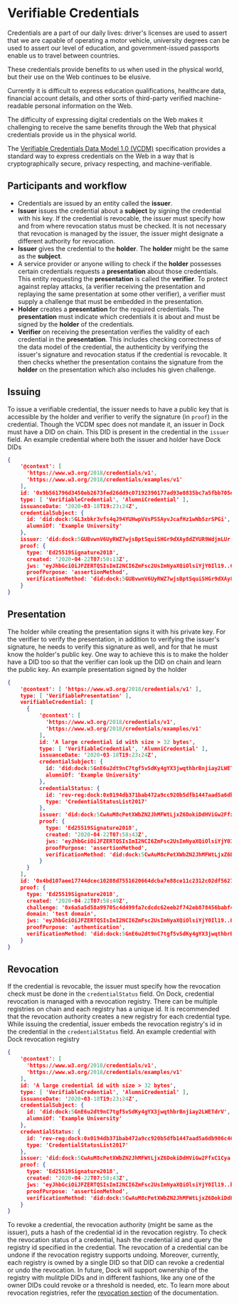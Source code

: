 # Verifiable Credentials

Credentials are a part of our daily lives: driver's licenses are used to
assert that we are capable of operating a motor vehicle, university degrees
can be used to assert our level of education, and government-issued passports
enable us to travel between countries.

These credentials provide benefits to us when used in the physical world, but
their use on the Web continues to be elusive.

Currently it is difficult to express education qualifications, healthcare
data, financial account details, and other sorts of third-party verified
machine-readable personal information on the Web.

The difficulty of expressing digital credentials on the Web makes it
challenging to receive the same benefits through the Web that physical
credentials provide us in the physical world.

The [Verifiable Credentials Data Model 1.0 (VCDM)](https://www.w3.org/TR/vc-data-model/)
specification provides a standard way to express credentials on the Web in a
way that is cryptographically secure, privacy respecting, and
machine-verifiable.

## Participants and workflow
- Credentials are issued by an entity called the **issuer**.
- **Issuer** issues the credential about a **subject** by signing the credential with his key. If the credential is revocable,
the issuer must specify how and from where revocation status must be checked. It is not necessary that revocation is managed by
the issuer, the issuer might designate a different authority for revocation.
- **Issuer** gives the credential to the **holder**. The **holder** might be the same as the **subject**.
- A service provider or anyone willing to check if the **holder** possesses certain credentials requests a **presentation** about those
credentials. This entity requesting the **presentation** is called the **verifier**. To protect against replay attacks, (a
verifier receiving the presentation and replaying the same presentation at some other verifier), a verifier must supply a
challenge that must be embedded in the presentation.
- **Holder** creates a **presentation** for the required credentials. The **presentation** must indicate which
credentials it is about and must be signed by the **holder** of the credentials.
- **Verifier** on receiving the presentation verifies the validity of each credential in the **presentation**. This includes
checking correctness of the data model of the credential, the authenticity by verifying the issuer's signature and revocation
status if the credential is revocable. It then checks whether the presentation contains the signature from the
**holder** on the presentation which also includes his given challenge.

## Issuing
To issue a verifiable credential, the issuer needs to have a public key that is accessible by the holder and verifier to verify the
signature (in `proof`) in the credential. Though the VCDM spec does not mandate it, an issuer in Dock must have a DID on chain.
This DID is present in the credential in the `issuer` field. An example credential where both the issuer and holder have Dock DIDs
```json
{
    '@context': [
      'https://www.w3.org/2018/credentials/v1',
      'https://www.w3.org/2018/credentials/examples/v1'
    ],
    id: '0x9b561796d3450eb2673fed26dd9c07192390177ad93e0835bc7a5fbb705d52bc',
    type: [ 'VerifiableCredential', 'AlumniCredential' ],
    issuanceDate: '2020-03-18T19:23:24Z',
    credentialSubject: {
      id: 'did:dock:5GL3xbkr3vfs4qJ94YUHwpVVsPSSAyvJcafHz1wNb5zrSPGi',
      alumniOf: 'Example University'
    },
    issuer: 'did:dock:5GUBvwnV6UyRWZ7wjsBptSquiSHGr9dXAy8dZYUR9WdjmLUr',
    proof: {
      type: 'Ed25519Signature2018',
      created: '2020-04-22T07:50:13Z',
      jws: 'eyJhbGciOiJFZERTQSIsImI2NCI6ZmFsc2UsImNyaXQiOlsiYjY0Il19..GBqyaiTMhVt4R5P2bMGcLNJPWEUq7WmGHG7Wc6mKBo9k3vSo7v7sRKwqS8-m0og_ANKcb5m-_YdXC2KMnZwLBg',
      proofPurpose: 'assertionMethod',
      verificationMethod: 'did:dock:5GUBvwnV6UyRWZ7wjsBptSquiSHGr9dXAy8dZYUR9WdjmLUr#keys-1'
    }
}
```

## Presentation
The holder while creating the presentation signs it with his private key. For the verifier to verify the presentation, in
addition to verifying the issuer's signature, he needs to verify this signature as well, and for that he must know the
holder's public key. One way to achieve this is to make the holder have a DID too so that the verifier can look up the DID
on chain and learn the public key. An example presentation signed by the holder
```json
{
    '@context': [ 'https://www.w3.org/2018/credentials/v1' ],
    type: [ 'VerifiablePresentation' ],
    verifiableCredential: [
      {
          '@context': [
            'https://www.w3.org/2018/credentials/v1',
            'https://www.w3.org/2018/credentials/examples/v1'
          ],
          id: 'A large credential id with size > 32 bytes',
          type: [ 'VerifiableCredential', 'AlumniCredential' ],
          issuanceDate: '2020-03-18T19:23:24Z',
          credentialSubject: {
            id: 'did:dock:5GnE6u2dt9nC7tgf5vSdKy4gYX3jwqthbrBnjiay2LWETdrV',
            alumniOf: 'Example University'
          },
          credentialStatus: {
            id: 'rev-reg:dock:0x0194db371bab472a9cc920b5dfb1447aad5a6db906c46ff378cf0fc337a0c8c0',
            type: 'CredentialStatusList2017'
          },
          issuer: 'did:dock:5CwAuM8cPetXWbZN2JhMFWtLjxZ6DokiDdHViGw2FfxC1Cya',
          proof: {
            type: 'Ed25519Signature2018',
            created: '2020-04-22T07:58:43Z',
            jws: 'eyJhbGciOiJFZERTQSIsImI2NCI6ZmFsc2UsImNyaXQiOlsiYjY0Il19..bENDgnK29BHRhP05ehbQkOPfqweppGyI7NeH02YT1hzSDEHseOzCDx-g9dS4lY-m_bElwbOptOlRnQ2g9MW7Ag',
            proofPurpose: 'assertionMethod',
            verificationMethod: 'did:dock:5CwAuM8cPetXWbZN2JhMFWtLjxZ6DokiDdHViGw2FfxC1Cya#keys-1'
          }
      }
    ],
    id: '0x4bd107aee17744dcec10208d7551620664dcba7e88ce11c2312c02df562754f1',
    proof: {
      type: 'Ed25519Signature2018',
      created: '2020-04-22T07:58:49Z',
      challenge: '0x6a5a5d58a99705c4d499fa7cdcdc62eeb2f742eb878456babf49b9a6669d0b76',
      domain: 'test domain',
      jws: 'eyJhbGciOiJFZERTQSIsImI2NCI6ZmFsc2UsImNyaXQiOlsiYjY0Il19..HW7bDjvsRETeM25a3BtMgER53FtzK6rUBX_46cFo-i6O1y7p_TM-ED2iSTrFBUrDc7vH8QqoeUTY8e5ir5RvCg',
      proofPurpose: 'authentication',
      verificationMethod: 'did:dock:5GnE6u2dt9nC7tgf5vSdKy4gYX3jwqthbrBnjiay2LWETdrV#keys-1'
    }
}
```

## Revocation
If the credential is revocable, the issuer must specify how the revocation check must be done in the `credentialStatus` field.
On Dock, credential revocation is managed with a revocation registry. There can be multiple registries on chain and each
registry has a unique id. It is recommended that the revocation authority creates a new registry for each credential type.
While issuing the credential, issuer embeds the revocation registry's id in the credential in the `credentialStatus` field.
An example credential with Dock revocation registry
```json
{
    '@context': [
      'https://www.w3.org/2018/credentials/v1',
      'https://www.w3.org/2018/credentials/examples/v1'
    ],
    id: 'A large credential id with size > 32 bytes',
    type: [ 'VerifiableCredential', 'AlumniCredential' ],
    issuanceDate: '2020-03-18T19:23:24Z',
    credentialSubject: {
      id: 'did:dock:5GnE6u2dt9nC7tgf5vSdKy4gYX3jwqthbrBnjiay2LWETdrV',
      alumniOf: 'Example University'
    },
    credentialStatus: {
      id: 'rev-reg:dock:0x0194db371bab472a9cc920b5dfb1447aad5a6db906c46ff378cf0fc337a0c8c0',
      type: 'CredentialStatusList2017'
    },
    issuer: 'did:dock:5CwAuM8cPetXWbZN2JhMFWtLjxZ6DokiDdHViGw2FfxC1Cya',
    proof: {
      type: 'Ed25519Signature2018',
      created: '2020-04-22T07:58:43Z',
      jws: 'eyJhbGciOiJFZERTQSIsImI2NCI6ZmFsc2UsImNyaXQiOlsiYjY0Il19..bENDgnK29BHRhP05ehbQkOPfqweppGyI7NeH02YT1hzSDEHseOzCDx-g9dS4lY-m_bElwbOptOlRnQ2g9MW7Ag',
      proofPurpose: 'assertionMethod',
      verificationMethod: 'did:dock:5CwAuM8cPetXWbZN2JhMFWtLjxZ6DokiDdHViGw2FfxC1Cya#keys-1'
    }
}
```

To revoke a credential, the revocation authority (might be same as the issuer), puts a hash of the credential id in the revocation registry.
To check the revocation status of a credential, hash the credential id and query the registry id specified in the credential.
The revocation of a credential can be undone if the revocation registry supports undoing. Moreover, currently, each registry is
owned by a single DID so that DID can revoke a credential or undo the revocation. In future, Dock will support ownership of
the registry with mulitple DIDs and in different fashions, like any one of the owner DIDs could revoke or a threshold is needed,
etc. To learn more about revocation registries, refer the [revocation section](./tutorial_revocation.md) of the documentation.

